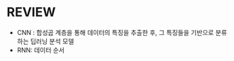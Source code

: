 
	
# REVIEW
- CNN : 합성곱 계층을 통해 데이터의 특징을 추출한 후, 그 특징들을 기반으로 분류하는 딥러닝 분석 모델
- RNN: 데이터 순서 
<!--stackedit_data:
eyJoaXN0b3J5IjpbMTQzNzIxNDUxNCwtMjAxNzAzMzAzOF19
-->